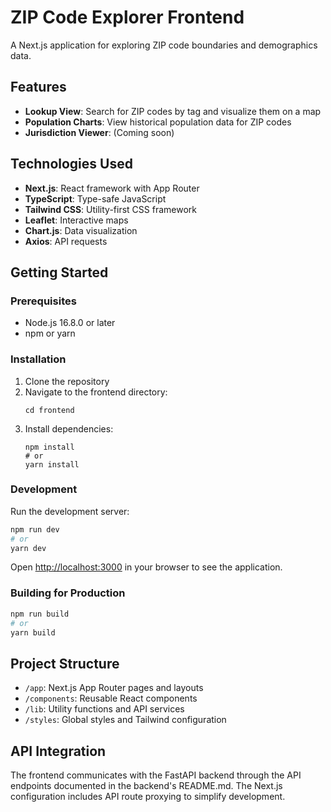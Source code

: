 # ZIP Code Explorer Frontend

A Next.js application for exploring ZIP code boundaries and demographics data.

## Features

- **Lookup View**: Search for ZIP codes by tag and visualize them on a map
- **Population Charts**: View historical population data for ZIP codes
- **Jurisdiction Viewer**: (Coming soon)

## Technologies Used

- **Next.js**: React framework with App Router
- **TypeScript**: Type-safe JavaScript
- **Tailwind CSS**: Utility-first CSS framework
- **Leaflet**: Interactive maps
- **Chart.js**: Data visualization
- **Axios**: API requests

## Getting Started

### Prerequisites

- Node.js 16.8.0 or later
- npm or yarn

### Installation

1. Clone the repository
2. Navigate to the frontend directory:
   ```
   cd frontend
   ```
3. Install dependencies:
   ```
   npm install
   # or
   yarn install
   ```

### Development

Run the development server:

```bash
npm run dev
# or
yarn dev
```

Open [http://localhost:3000](http://localhost:3000) in your browser to see the application.

### Building for Production

```bash
npm run build
# or
yarn build
```

## Project Structure

- `/app`: Next.js App Router pages and layouts
- `/components`: Reusable React components
- `/lib`: Utility functions and API services
- `/styles`: Global styles and Tailwind configuration

## API Integration

The frontend communicates with the FastAPI backend through the API endpoints documented in the backend's README.md. The Next.js configuration includes API route proxying to simplify development. 